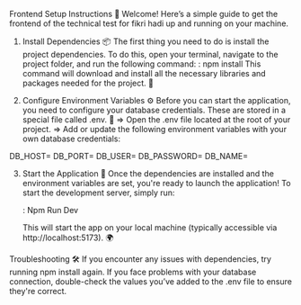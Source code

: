 Frontend Setup Instructions 🚀
Welcome! Here’s a simple guide to get the frontend of the technical test for fikri hadi up and running on your machine.

1.  Install Dependencies 📦
The first thing you need to do is install the project dependencies. To do this, open your terminal, navigate to the project folder, and run the following command:
: npm install
This command will download and install all the necessary libraries and packages needed for the project. 🔽

2. Configure Environment Variables ⚙️
   Before you can start the application, you need to configure your database credentials. These are stored in a special file called .env. 🔑
   => Open the .env file located at the root of your project.
   => Add or update the following environment variables with your own database credentials:

  DB_HOST=<your-database-host>
  DB_PORT=<your-database-port>
  DB_USER=<your-database-username>
  DB_PASSWORD=<your-database-password>
  DB_NAME=<your-database-name>

3. Start the Application 🚀
   Once the dependencies are installed and the environment variables are set, you're ready to launch the application! To start the development server, simply run:

   : Npm Run Dev

   This will start the app on your local machine (typically accessible via http://localhost:5173). 🌍


Troubleshooting 🛠️
If you encounter any issues with dependencies, try running npm install again.
If you face problems with your database connection, double-check the values you’ve added to the .env file to ensure they're correct.
  
